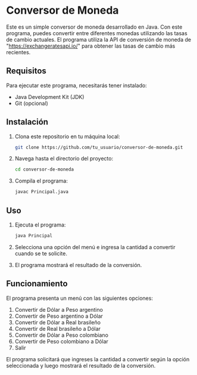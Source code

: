 # Conversor de Moneda

Este es un simple conversor de moneda desarrollado en Java. Con este programa, puedes convertir entre diferentes monedas utilizando las tasas de cambio actuales. El programa utiliza la API de conversión de moneda de "https://exchangeratesapi.io/" para obtener las tasas de cambio más recientes.

## Requisitos

Para ejecutar este programa, necesitarás tener instalado:
- Java Development Kit (JDK)
- Git (opcional)

## Instalación

1. Clona este repositorio en tu máquina local:

    ```bash
    git clone https://github.com/tu_usuario/conversor-de-moneda.git
    ```

2. Navega hasta el directorio del proyecto:

    ```bash
    cd conversor-de-moneda
    ```

3. Compila el programa:

    ```bash
    javac Principal.java
    ```

## Uso

1. Ejecuta el programa:

    ```bash
    java Principal
    ```

2. Selecciona una opción del menú e ingresa la cantidad a convertir cuando se te solicite.

3. El programa mostrará el resultado de la conversión.

## Funcionamiento

El programa presenta un menú con las siguientes opciones:
1. Convertir de Dólar a Peso argentino
2. Convertir de Peso argentino a Dólar
3. Convertir de Dólar a Real brasileño
4. Convertir de Real brasileño a Dólar
5. Convertir de Dólar a Peso colombiano
6. Convertir de Peso colombiano a Dólar
7. Salir

El programa solicitará que ingreses la cantidad a convertir según la opción seleccionada y luego mostrará el resultado de la conversión.
